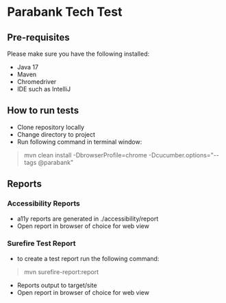 # Parabank Tech Test

## Pre-requisites
Please make sure you have the following installed:
* Java 17
* Maven
* Chromedriver
* IDE such as IntelliJ

## How to run tests

* Clone repository locally
* Change directory to project
* Run following command in terminal window: 
> mvn clean install -DbrowserProfile=chrome -Dcucumber.options="--tags @parabank"

## Reports
### Accessibility Reports
* a11y reports are generated in ./accessibility/report
* Open report in browser of choice for web view

### Surefire Test Report
* to create a test report run the following command:
>mvn surefire-report:report 
* Reports output to target/site
* Open report in browser of choice for web view



